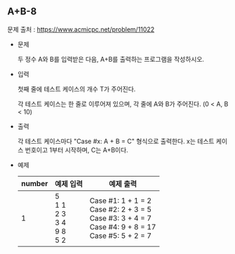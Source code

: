 ## A+B-8

문제 출처 : https://www.acmicpc.net/problem/11022

- 문제 

  두 정수 A와 B를 입력받은 다음, A+B를 출력하는 프로그램을 작성하시오.

  

- 입력

  첫째 줄에 테스트 케이스의 개수 T가 주어진다.

  각 테스트 케이스는 한 줄로 이루어져 있으며, 각 줄에 A와 B가 주어진다. (0 < A, B < 10)

  

- 출력

  각 테스트 케이스마다 "Case #x: A + B = C" 형식으로 출력한다. x는 테스트 케이스 번호이고 1부터 시작하며, C는 A+B이다.

  

- 예제

  | number | 예제 입력                                      | 예제 출력                                                    |
  | ------ | ---------------------------------------------- | ------------------------------------------------------------ |
  | 1      | 5<br />1 1<br />2 3<br />3 4<br />9 8<br />5 2 | Case #1: 1 + 1 = 2<br />Case #2: 2 + 3 = 5<br />Case #3: 3 + 4 = 7<br />Case #4: 9 + 8 = 17<br />Case #5: 5 + 2 = 7 |
  
